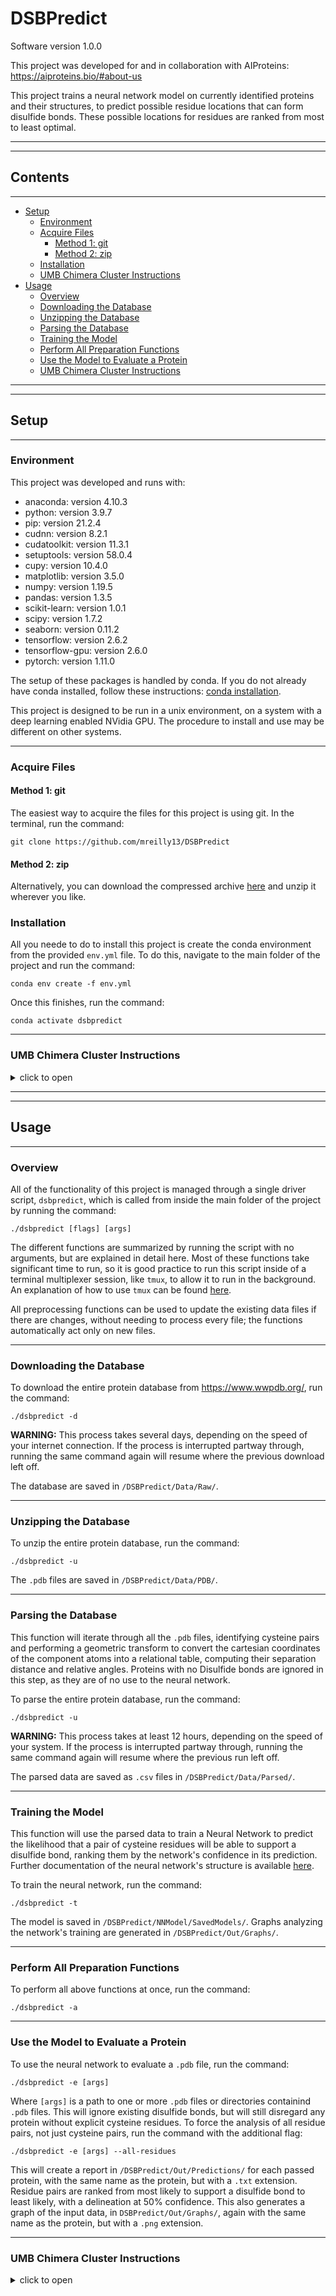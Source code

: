 # **DSBPredict**
Software version 1.0.0

This project was developed for and in collaboration with AIProteins: https://aiproteins.bio/#about-us

This project trains a neural network model on currently identified proteins and their structures, to predict possible residue locations that can form disulfide bonds. These possible locations for residues are ranked from most to least optimal.

<hr>
<hr>

## **Contents**

<hr>

- [Setup](#setup)
    - [Environment](#environment)
    - [Acquire Files](#acquire-files)
        - [Method 1: git](#method-1-git)
        - [Method 2: zip](#method-2-zip)
    - [Installation](#installation)
    - [UMB Chimera Cluster Instructions](#umb-chimera-cluster-instructions)
- [Usage](#usage)
    - [Overview](#overview)
    - [Downloading the Database](#downloading-the-database)
    - [Unzipping the Database](#unzipping-the-database)
    - [Parsing the Database](#parsing-the-database)
    - [Training the Model](#training-the-model)
    - [Perform All Preparation Functions](#perform-all-preparation-functions)
    - [Use the Model to Evaluate a Protein](#use-the-model-to-evaluate-a-protein)
    - [UMB Chimera Cluster Instructions](#umb-chimera-cluster-instructions-1)

<hr>
<hr>

## **Setup**

<hr>

### **Environment**

This project was developed and runs with:  
- anaconda: version 4.10.3  
- python: version 3.9.7  
- pip: version 21.2.4
- cudnn: version 8.2.1
- cudatoolkit: version 11.3.1
- setuptools: version 58.0.4
- cupy: version 10.4.0
- matplotlib: version 3.5.0
- numpy: version 1.19.5
- pandas: version 1.3.5
- scikit-learn: version 1.0.1
- scipy: version 1.7.2
- seaborn: version 0.11.2
- tensorflow: version 2.6.2
- tensorflow-gpu: version 2.6.0
- pytorch: version 1.11.0

The setup of these packages is handled by conda. If you do not already have conda installed, follow these instructions: [conda installation](https://docs.conda.io/projects/conda/en/latest/user-guide/install/index.html).

This project is designed to be run in a unix environment, on a system with a deep learning enabled NVidia GPU. The procedure to install and use may be different on other systems.

<hr>

### **Acquire Files**

#### **Method 1: git**

The easiest way to acquire the files for this project is using git. In the terminal, run the command:

```
git clone https://github.com/mreilly13/DSBPredict
```

#### **Method 2: zip**

Alternatively, you can download the compressed archive [here](https://github.com/mreilly13/DSBPredict/archive/refs/heads/main.zip) and unzip it wherever you like. 

### **Installation**

All you neede to do to install this project is create the conda environment from the provided `env.yml` file. To do this, navigate to the main folder of the project and run the command:

```
conda env create -f env.yml
```

Once this finishes, run the command:

```
conda activate dsbpredict
```

<hr>

### **UMB Chimera Cluster Instructions**

<details><summary>click to open</summary>
<p>

First, load the Anaconda Module by running the command:

```
$ module load anaconda3-2020.07-gcc-10.2.0-z5oxtnq
```

Restart your terminal to activate anaconda, then follow the above installation instructions.

</p>
</details>  

<hr>
<hr>

## **Usage**

<hr>

### **Overview**

All of the functionality of this project is managed through a single driver script, `dsbpredict`, which is called from inside the main folder of the project by running the command:

```
./dsbpredict [flags] [args]
```

The different functions are summarized by running the script with no arguments, but are explained in detail here. Most of these functions take significant time to run, so it is good practice to run this script inside of a terminal multiplexer session, like `tmux`, to allow it to run in the background. An explanation of how to use `tmux` can be found [here](https://tmuxcheatsheet.com/).

All preprocessing functions can be used to update the existing data files if there are changes, without needing to process every file; the functions automatically act only on new files.

<hr>

### **Downloading the Database**

To download the entire protein database from https://www.wwpdb.org/, run the command:

```
./dsbpredict -d
```

**WARNING:** This process takes several days, depending on the speed of your internet connection. If the process is interrupted partway through, running the same command again will resume where the previous download left off.

The database are saved in `/DSBPredict/Data/Raw/`.

<hr>

### **Unzipping the Database**

To unzip the entire protein database, run the command:

```
./dsbpredict -u
```

The `.pdb` files are saved in `/DSBPredict/Data/PDB/`.

<hr>

### **Parsing the Database**

This function will iterate through all the `.pdb` files, identifying cysteine pairs and performing a geometric transform to convert the cartesian coordinates of the component atoms into a relational table, computing their separation distance and relative angles. Proteins with no Disulfide bonds are ignored in this step, as they are of no use to the neural network. 

To parse the entire protein database, run the command:

```
./dsbpredict -u
```

**WARNING:** This process takes at least 12 hours, depending on the speed of your system. If the process is interrupted partway through, running the same command again will resume where the previous run left off.

The parsed data are saved as `.csv` files in `/DSBPredict/Data/Parsed/`.

<hr>

### **Training the Model**

This function will use the parsed data to train a Neural Network to predict the likelihood that a pair of cysteine residues will be able to support a disulfide bond, ranking them by the network's confidence in its prediction. Further documentation of the neural network's structure is available [here]().

To train the neural network, run the command:

```
./dsbpredict -t
```

The model is saved in `/DSBPredict/NNModel/SavedModels/`. Graphs analyzing the network's training are generated in `/DSBPredict/Out/Graphs/`.

<hr>

### **Perform All Preparation Functions**

To perform all above functions at once, run the command:

```
./dsbpredict -a
```

<hr>

### **Use the Model to Evaluate a Protein**

To use the neural network to evaluate a `.pdb` file, run the command:

```
./dsbpredict -e [args]
```

Where `[args]` is a path to one or more `.pdb` files or directories containind `.pdb` files. This will ignore existing disulfide bonds, but will still disregard any protein without explicit cysteine residues. To force the analysis of all residue pairs, not just cysteine pairs, run the command with the additional flag:

```
./dsbpredict -e [args] --all-residues
```

This will create a report in `/DSBPredict/Out/Predictions/` for each passed protein, with the same name as the protein, but with a `.txt` extension. Residue pairs are ranked from most likely to support a disulfide bond to least likely, with a delineation at 50% confidence. This also generates a graph of the input data, in `DSBPredict/Out/Graphs/`, again with the same name as the protein, but with a `.png` extension.

<hr>

### **UMB Chimera Cluster Instructions**

<details><summary>click to open</summary>
<p>

Running resource-intensive jobs on Chimera requires scheduling the job on a compute node. Chimera uses **slurm** to schedule jobs; an overview of how to use this scheduler can be found [here](https://slurm.schedmd.com/quickstart.html). An overview of the different nodes is available [here](https://www.umb.edu/rc/hpc/chimera/chimera_scheduler), or can be viewed on the cluster by running the command:

```
sinfo
```

To determine which nodes are currently in use, run the command:

```
squeue
```

To get an interactive shell on a CPU compute node, run the command:

```
$ srun -n 4 -N 1 -p [nodes] -t [duration] --pty /bin/bash  
```

where `[nodes]` is a node or comma separated list of nodes, and `[duration]` is how long you would like the session to be active for. 

Notes:
- If there is more than one node argument, slurm will choose the first available node from the list.
- This duration cannot be extended, so ensure that it is enough to complete your job. 
<hr>
To get an interactive shell on a GPU compute node, run the command:

```
$ srun -n 8 -N 1 -p DGXA100 -t [duration] --mem=30gb --gres=gpu:1 --export=NONE --pty /bin/bash
```
Once the session has been allocated, run the command:

```
$ source /etc/profile
```

At this point, use the above usage instructions.

</p>
</details>  
